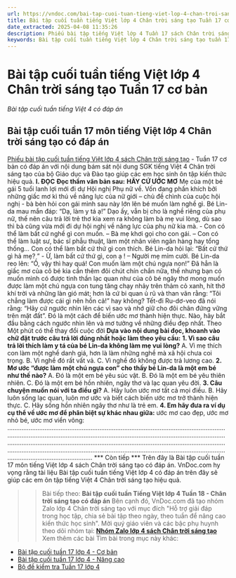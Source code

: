 ```yaml
---
url: https://vndoc.com/bai-tap-cuoi-tuan-tieng-viet-lop-4-chan-troi-sang-tao-tuan-17-co-ban-312533
title: Bài tập cuối tuần tiếng Việt lớp 4 Chân trời sáng tạo Tuần 17 cơ bản - Bài tập cuối tuần tiếng Việt 4 có đáp án - VnDoc.com
date_extracted: 2025-04-08 11:35:26
description: Phiếu bài tập tiếng Việt lớp 4 Tuần 17 sách Chân trời sáng tạo có đáp án bao gồm nhiều dạng bài tập tiếng Việt 4 cơ bản khác nhau giúp các em ôn tập hiệu quả.
keywords: Bài tập cuối tuần tiếng Việt lớp 4 Chân trời sáng tạo tuần 17,bài tập cuối tuần tiếng việt 4 tuần 17,bài tập cuối tuần môn tiếng việt lớp 4 Chân trời sáng tạo tuần 17,bài tập cuối tuần tiếng việt lớp 4 sách Chân trời sáng tạo tuần 17,bài tập cuối tuần 17 môn tiếng việt lớp 4 Chân trời sáng tạo,bài tập cuối tuần 17 tiếng việt 4 Chân trời sáng tạo,bài tập tiếng việt lớp 4 tuần 17,phiếu bài tập tiếng việt lớp 4 tuần 17,đề tiếng việt lớp 4 tuần 17
---
```


# Bài tập cuối tuần tiếng Việt lớp 4 Chân trời sáng tạo Tuần 17 cơ bản
 _Bài tập cuối tuần tiếng Việt 4 có đáp án_
## Bài tập cuối tuần 17 môn tiếng Việt lớp 4 Chân trời sáng tạo có đáp án
[Phiếu bài tập cuối tuần tiếng Việt lớp 4 sách Chân trời sáng tạo](<https://vndoc.com/bai-tap-cuoi-tuan-tieng-viet-lop-4-chan-troi>) \- Tuần 17 cơ bản có đáp án với nội dung bám sát nội dung SGK tiếng Việt 4 Chân trời sáng tạo của bộ Giáo dục và Đào tạo giúp các em học sinh ôn tập kiến thức hiệu quả.
**I. ĐỌC**
**Đọc thầm văn bản sau:**
**HÃY CỨ ƯỚC MƠ**
Mẹ của một bé gái 5 tuổi lanh lợi mới đi dự Hội nghị Phụ nữ về. Vốn đang phấn khích bởi những giấc mơ kì thú về năng lực của nữ giới – chủ đề chình của cuộc hội nghị - bà bèn hỏi con gái mình sau này lớn lên bé muốn làm nghề gì. Bé Lin-da mau mắn đáp: “Dạ, làm y tá ạ\!”
Dạo ấy, vẫn bị cho là nghề riêng của phụ nữ, thế nên câu trả lời trẻ thơ kia xem ra không làm bà mẹ vui lòng, dù sao thì bà cũng vừa mới đi dự hội nghị về năng lực của phụ nữ kia mà.
\- Con có thể làm bất cứ nghề gì con muốn. – Bà mẹ khơi gọi cho con gái. – Con có thể làm luật sư, bác sĩ phẫu thuật, làm một nhân viên ngân hàng hay tổng thống… Con có thể làm bất cứ thứ gì con thích.
Bé Lin-da hỏi lại: “Bất cứ thứ gì hả mẹ? ”
\- Ừ, làm bất cứ thứ gì, con ạ \! – Người mẹ mỉm cười.
Bé Lin-da reo lên: “Ồ, vậy thì hay quá\! Con muốn làm một chú ngựa non\!”
Đã hẳn là giấc mơ của cô bé kia cần thêm đôi chút chín chắn nữa, thế nhưng bạn có muốn mình có được tinh thần lạc quan như của cô bé ngây thơ mong muốn được làm một chú ngựa con tung tăng chạy nhảy trên thảm cỏ xanh, hít thở khí trời và những làn gió mát; hơn là cứ bi quan ủ rũ và than vãn rằng: “Tôi chẳng làm được cái gì nên hồn cả\!” hay không?
Tết-đi Ru-dơ-veo đã nói rằng: “Hãy cứ ngước nhìn lên các vì sao và nhớ giữ cho đôi chân đứng vững trên mặt đất”. Đó là một cách để biến ước mơ thành hiện thực. Nào, hãy bắt đầu bằng cách ngước nhìn lên và mơ tưởng về những điều đẹp nhất.
Theo Một phút có thể thay đổi cuộc đời
**Dựa vào nội dung bài đọc, khoanh vào chữ đặt trước câu trả lời đúng nhất hoặc làm theo yêu cầu:**
**1\. Vì sao câu trả lời thích làm y tá của bé Lin-da không làm mẹ vui lòng?**
A. Vì mẹ thích con làm một nghề danh giá, hơn là làm những nghề mà xã hội chưa coi trọng.
B. Vì nghề đó rất vất vả.
C. Vì nghề đó không được trả lương cao.
**2\. Mơ ước “được làm một chú ngựa con” cho thấy bé Lin-da là một em bé như thế nào?**
A. Đó là một em bé yêu súc vật.
B. Đó là một em bé yêu thiên nhiên.
C. Đó là một em bé hồn nhiên, ngây thơ và lạc quan yêu đời.
**3\. Câu chuyện muốn nói với ta điều gì?**
A. Hãy luôn ước mơ tất cả mọi điều.
B. Hãy luôn sống lạc quan, luôn mơ ước và biết cách biến ước mơ trở thành hiện thực.
C. Hãy sống hồn nhiên ngây thơ như là trẻ em.
**4\. Em hãy đưa ra ví dụ cụ thể về ước mơ để phân biệt sự khác nhau giữa:**
ước mơ cao đẹp, ước mơ nhỏ bé, ước mơ viển vông:
……………………………………………………………………………………………...……………………………………………………………………………………………...……………………………………………………………………………………………...……………………………………………………………………………………………...……………………………………………………………………………………………...
\*\*\* Còn tiếp \*\*\*
Trên đây là Bài tập cuối tuần 17 môn tiếng Việt lớp 4  sách Chân trời sáng tạo có đáp án. VnDoc.com hy vọng rằng tài liệu Bài tập cuối tuần tiếng Việt lớp 4 có đáp án trên đây sẽ giúp các em ôn tập tiếng Việt 4 Chân trời sáng tạo hiệu quả.
>> Bài tiếp theo: **Bài tập cuối tuần Tiếng Việt lớp 4 Tuần 18 - Chân trời sáng tạo có đáp án**
Bên cạnh đó, VnDoc.com đã tạo nhóm Zalo lớp 4 Chân trời sáng tạo với mục đích "Hỗ trợ giải đáp trong học tập, chia sẻ bài tập theo ngày, theo tuần để nâng cao kiến thức học sinh". Mời quý giáo viên và các bậc phụ huynh theo dõi nhóm tại:
**[Nhóm Zalo lớp 4 sách Chân trời sáng tạo](</goto?u=aHR0cHM6Ly96YWxvLm1lL2cvZG9handtNTQx>)**
Xem thêm các bài Tìm bài trong mục này khác:
  * [Bài tập cuối tuần 17 lớp 4 - Cơ bản](</bai-tap-cuoi-tuan-tieng-viet-lop-4-chan-troi-sang-tao-tuan-17-312520>)
  * [Bài tập cuối tuần 17 lớp 4 - Nâng cao](</bai-tap-cuoi-tuan-tieng-viet-lop-4-chan-troi-sang-tao-tuan-17-nang-cao-312593>)
  * [Bộ đề kiểm tra Tuần 17 lớp 4](</bo-de-kiem-tra-cuoi-tuan-tieng-viet-lop-4-tuan-17-chan-troi-sang-tao-312595>)

